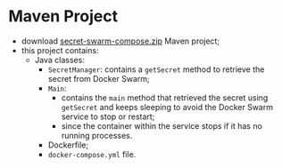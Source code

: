 # Maven Project

- download [secret-swarm-compose.zip](resources/secret-swarm-compose.zip) Maven project;
- this project contains:
  - Java classes:
    - `SecretManager`: contains a `getSecret` method to retrieve the secret from Docker Swarm;
    - `Main`: 
      - contains the `main` method that retrieved the secret using `getSecret` and keeps sleeping to avoid the Docker Swarm service to stop or restart;
      - since the container within the service stops if it has no running processes.
    - Dockerfile;
    - `docker-compose.yml` file.
